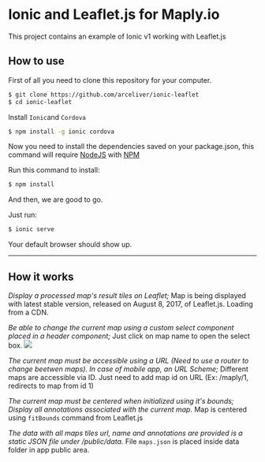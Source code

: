Ionic and Leaflet.js for Maply.io
==============

This project contains an example of Ionic v1 working with Leaflet.js

## How to use

First of all you need to clone this repository for your computer.

```bash
$ git clone https://github.com/arceliver/ionic-leaflet
$ cd ionic-leaflet
```
Install `Ionic`and `Cordova`

```bash
$ npm install -g ionic cordova
```

Now you need to install the dependencies saved on your package.json, this command will require [NodeJS](https://nodejs.org/en/download/) with [NPM](https://www.npmjs.com/get-npm)

Run this command to install:
```bash
$ npm install
```

And then, we are good to go.

Just run:
```bash
$ ionic serve
```
Your default browser should show up.

------------

## How it works

*Display a processed map's result tiles on Leaflet;*
Map is being displayed with latest stable version, released on August 8, 2017, of Leaflet.js. Loading from a CDN.

*Be able to change the current map using a custom select component placed in a header component;*
Just click on map name to open the select box.
![](https://i.imgur.com/5rnIrpO.jpg)

*The current map must be accessible using a URL (Need to use a router to change beetwen maps). In case of mobile app, an URL Scheme;*
Different maps are accessible via ID. Just need to add map id on URL (Ex: /maply/1, redirects to map from id 1)

*The current map must be centered when initialized using it's bounds;
Display all annotations associated with the current map.*
Map is centered using `fitBounds` command from Leaflet.js

*The data with all maps tiles url, name and annotations are provided is a static JSON file under /public/data.*
File `maps.json` is placed inside data folder in app public area. 

